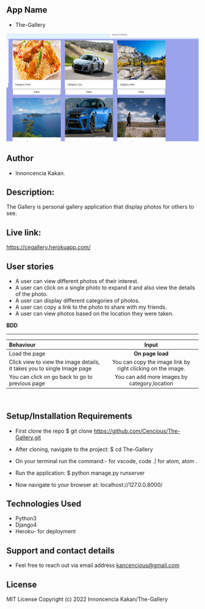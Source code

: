 ## App Name
* The-Gallery


![Alt text](./static/screenshot/Screenshot.png "Optional Title")

## Author
* Innoncencia Kakan.

## Description:
The Gallery is personal gallery application that display photos for others to see.

## Live link:
https://cegallery.herokuapp.com/

## User stories

* A user can view different photos of their interest.
* A user can click on a single photo to expand it and also view the details of the photo. 
* A user can display different categories of photos.
* A user can copy a link to the photo to share with my friends.
* A user can view photos based on the location they were taken.

**BDD** <br/>
****
| Behaviour | Input | 
| :---------------- | :---------------: 
| Load the page | **On page load** 
| Click view to view the image details, it takes you to single Image page| You can copy the image link by right clicking on the image.|
| You can click on go back to go to previous page| You can add more images by category,location | 
<br/>

## Setup/Installation Requirements
* First clone the repo $ git clone https://github.com/Cencious/The-Gallery.git

* After cloning, navigate to the project: $ cd The-Gallery

* On your terminal run the command:- for vscode, code .| for atom, atom .

* Run the application: $ python manage.py runserver

* Now navigate to your browser at: localhost://127.0.0.8000/

## Technologies Used
* Python3 <br>
* Django4 <br>
* Heroku- for deployment

## Support and contact details
* Feel free to reach out via email address kancencious@gmail.com

## License
MIT License
Copyright (c) 2022 Innoncencia Kakan/The-Gallery










